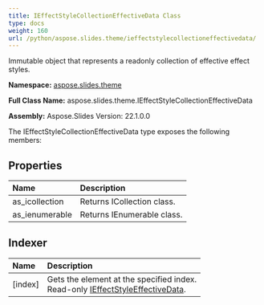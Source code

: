 ```yaml
---
title: IEffectStyleCollectionEffectiveData Class
type: docs
weight: 160
url: /python/aspose.slides.theme/ieffectstylecollectioneffectivedata/
---
```


Immutable object that represents a readonly collection of effective effect styles.

**Namespace:** [aspose.slides.theme](/python/aspose.slides.theme/)

**Full Class Name:** aspose.slides.theme.IEffectStyleCollectionEffectiveData

**Assembly:**  Aspose.Slides Version: 22.1.0.0

The IEffectStyleCollectionEffectiveData type exposes the following members:
## **Properties**
|**Name**|**Description**|
| :- | :- |
|as_icollection|Returns ICollection class.|
|as_ienumerable|Returns IEnumerable class.|
## **Indexer**
|**Name**|**Description**|
| :- | :- |
|[index]|Gets the element at the specified index.<br/>            Read-only [IEffectStyleEffectiveData](/python/aspose.slides.theme/ieffectstyleeffectivedata/).|
